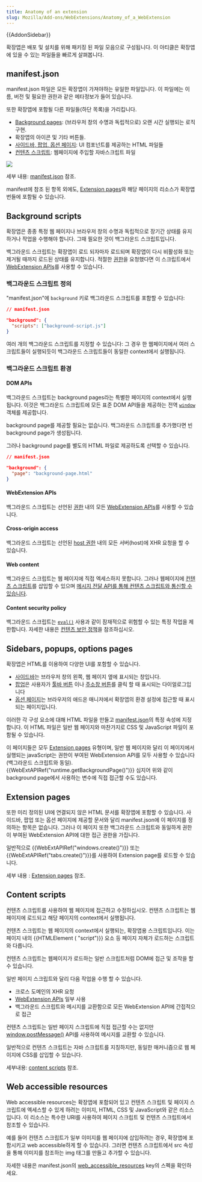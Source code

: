 ```yaml
---
title: Anatomy of an extension
slug: Mozilla/Add-ons/WebExtensions/Anatomy_of_a_WebExtension
---
```

{{AddonSidebar}}

확장앱은 배포 및 설치를 위해 패키징 된 파일 모음으로 구성됩니다. 이 아티클은 확장앱에 있을 수 있는 파일들을 빠르게 살펴봅니다.

## manifest.json

manifest.json 파일은 모든 확장앱이 가져야하는 유일한 파일입니다. 이 파일에는 이름, 버전 및 필요한 권한과 같은 메타정보가 들어 있습니다.

또한 확장앱에 포함될 다른 파일들(하단 목록)을 가리킵니다.

- [Background pages](/en-US/Add-ons/WebExtensions/Anatomy_of_a_WebExtension#Background_scripts): (브라우저 창의 수명과 독립적으로) 오랜 시간 실행되는 로직 구현.
- 확장앱의 아이콘 및 기타 버튼들.
- [사이드바, 팝업, 옵션 페이지](/en-US/Add-ons/WebExtensions/Anatomy_of_a_WebExtension#Sidebars_popups_options_pages): UI 컴포넌트를 제공하는 HTML 파일들
- [컨텐츠 스크립트](/en-US/Add-ons/WebExtensions/Anatomy_of_a_WebExtension#Content_scripts): 웹페이지에 주입할 자바스크립트 파일

![](webextension-anatomy.png)

세부 내용: [manifest.json](/ko/docs/Mozilla/Add-ons/WebExtensions/manifest.json) 참조.

manifest에 참조 된 항목 외에도, [Extension pages](/en-US/Add-ons/WebExtensions/Anatomy_of_a_WebExtension#Extension_pages)와 해당 페이지의 리소스가 확장앱 번들에 포함될 수 있습니다.

## Background scripts

확장앱은 종종 특정 웹 페이지나 브라우저 창의 수명과 독립적으로 장기간 상태를 유지하거나 작업을 수행해야 합니다. 그때 필요한 것이 백그라운드 스크립트입니다.

백그라운드 스크립트는 확장앱이 로드 되자마자 로드되며 확장앱이 다시 비활성화 또는 제거될 때까지 로드된 상태를 유지합니다. 적절한 [권한](/en-US/Add-ons/WebExtensions/manifest.json/permissions)을 요청했다면 이 스크립트에서 [WebExtension APIs](/en-US/Add-ons/WebExtensions/API)를 사용할 수 있습니다.

### 백그라운드 스크립트 정의

"manifest.json"에 `background` 키로 백그라운드 스크립트를 포함할 수 있습니다:

```json
// manifest.json

"background": {
  "scripts": ["background-script.js"]
}
```

여러 개의 백그라운드 스크립트를 지정할 수 있습니다: 그 경우 한 웹페이지에서 여러 스크립트들이 실행되듯이 백그라운드 스크립트들이 동일한 context에서 실행됩니다.

### 백그라운드 스크립트 환경

#### DOM APIs

백그라운드 스크립트는 background pages라는 특별한 페이지의 context에서 실행됩니다. 이것은 백그라운드 스크립트에 모든 표준 DOM API들을 제공하는 전역 [`window`](/en-US/docs/Web/API/Window) 객체를 제공합니다.

background page를 제공할 필요는 없습니다. 백그라운드 스크립트를 추가했다면 빈 background page가 생성됩니다.

그러나 background page를 별도의 HTML 파일로 제공하도록 선택할 수 있습니다.

```json
// manifest.json

"background": {
  "page": "background-page.html"
}
```

#### WebExtension APIs

백그라운드 스크립트는 선언된 [권한](/ko/docs/Mozilla/Add-ons/WebExtensions/manifest.json/permissions) 내의 모든 [WebExtension APIs](/en-US/Add-ons/WebExtensions/API)를 사용할 수 있습니다.

#### Cross-origin access

백그라운드 스크립트는 선언된 [host 권한](/ko/docs/Mozilla/Add-ons/WebExtensions/manifest.json/permissions) 내의 모든 서버(host)에 XHR 요청을 할 수 있습니다.

#### Web content

백그라운드 스크립트는 웹 페이지에 직접 엑세스하지 못합니다. 그러나 웹페이지에 [컨텐츠 스크립트](/ko/docs/Mozilla/Add-ons/WebExtensions/Content_scripts)를 삽입할 수 있으며 [메시지 전달 API를 통해 컨텐츠 스크립트와 통신할 수 있습니다](/en-US/Add-ons/WebExtensions/Content_scripts#Communicating_with_background_scripts).

#### Content security policy

백그라운드 스크립트는 [`eval()`](/en-US/docs/Web/JavaScript/Reference/Global_Objects/eval) 사용과 같이 잠재적으로 위험할 수 있는 특정 작업을 제한합니다. 자세한 내용은 [컨텐츠 보안 정책](/ko/docs/Mozilla/Add-ons/WebExtensions/Content_Security_Policy)을 참조하십시오.

## Sidebars, popups, options pages

확장앱은 HTML를 이용하여 다양한 UI를 포함할 수 있습니다.

- [사이드바](/ko/docs/Mozilla/Add-ons/WebExtensions/user_interface/Sidebars)는 브라우저 창의 왼쪽, 웹 페이지 옆에 표시되는 창입니다.
- [팝업](/ko/docs/Mozilla/Add-ons/WebExtensions/user_interface/Popups)은 사용자가 [툴바 버튼](/ko/docs/Mozilla/Add-ons/WebExtensions/user_interface/Browser_action) 이나 [주소창 버튼](/ko/docs/Mozilla/Add-ons/WebExtensions/user_interface/Page_actions)를 클릭 할 때 표시되는 다이얼로그입니다
- [옵션 페이지](/ko/docs/Mozilla/Add-ons/WebExtensions/user_interface/Options_pages)는 브라우저의 애드온 매니저에서 확장앱의 환경 설정에 접근할 때 표시 되는 페이지입니다.

이러한 각 구성 요소에 대해 HTML 파일을 만들고 [manifest.json](/ko/docs/Mozilla/Add-ons/WebExtensions/manifest.json)의 특정 속성에 지정합니다. 이 HTML 파일은 일반 웹 페이지와 마찬가지로 CSS 및 JavaScript 파일이 포함될 수 있습니다.

이 페이지들은 모두 [Extension pages](/ko/docs/Mozilla/Add-ons/WebExtensions/user_interface/Extension_pages) 유형이며, 일반 웹 페이지와 달리 이 페이지에서 실행되는 javaScript는 권한이 부여된 WebExtension API를 모두 사용할 수 있습니다(백그라운드 스크립트와 동일).
{{WebExtAPIRef("runtime.getBackgroundPage()")}}
심지어 위와 같이 background page에서 사용하는 변수에 직접 접근할 수도 있습니다.

## Extension pages

또한 미리 정의된 UI에 연결되지 않은 HTML 문서를 확장앱에 포함할 수 있습니다. 사이드바, 팝업 또는 옵션 페이지에 제공할 문서와 달리 manifest.json에 이 페이지를 정의하는 항목은 없습니다. 그러나 이 페이지 또한 백그라운드 스크립트와 동일하게 권한이 부여된 WebExtension API에 대한 접근 권한을 가집니다.

일반적으로 {{WebExtAPIRef("windows.create()")}} 또는 {{WebExtAPIRef("tabs.create()")}}를 사용하여 Extension page를 로드할 수 있습니다.

세부 내용 : [Extension pages](/ko/docs/Mozilla/Add-ons/WebExtensions/user_interface/Extension_pages) 참조.

## Content scripts

컨텐츠 스크립트를 사용하여 웹 페이지에 접근하고 수정하십시오. 컨텐츠 스크립트는 웹 페이지에 로드되고 해당 페이지의 context에서 실행됩니다.

컨텐츠 스크립트는 웹 페이지의 context에서 실행되는, 확장앱용 스크립트입니다. 이는 페이지 내의 {{HTMLElement ( "script")}} 요소 등 페이지 자체가 로드하는 스크립트와 다릅니다.

컨텐츠 스크립트는 웹페이지가 로드하는 일반 스크립트처럼 DOM에 접근 및 조작을 할 수 있습니다.

일반 페이지 스크립트와 달리 다음 작업을 수행 할 수 있습니다.

- 크로스 도메인의 XHR 요청
- [WebExtension APIs](/ko/docs/Mozilla/Add-ons/WebExtensions/API) 일부 사용
- 백그라운드 스크립트와 메시지를 교환함으로 모든 WebExtension API에 간접적으로 접근

컨텐츠 스크립트는 일반 페이지 스크립트에 직접 접근할 수는 없지만 [window.postMessage()](/ko/docs/Web/API/Window/postMessage) API를 사용하여 메시지를 교환할 수 있습니다.

일반적으로 컨텐츠 스크립트는 자바 스크립트를 지칭하지만, 동일한 매커니즘으로 웹 페이지에 CSS를 삽입할 수 있습니다.

세부내용: [content scripts](/ko/docs/Mozilla/Add-ons/WebExtensions/Content_scripts) 참조.

## Web accessible resources

Web accessible resources는 확장앱에 포함되어 있고 컨텐츠 스크립트 및 페이지 스크립트에 엑세스할 수 있게 하려는 이미지, HTML, CSS 및 JavaScript와 같은 리소스입니다. 이 리소스는 특수한 URI를 사용하여 페이지 스크립트 및 컨텐츠 스크립트에서 참조할 수 있습니다.

예를 들어 컨텐츠 스크립트가 일부 이미지를 웹 페이지에 삽입하려는 경우, 확장앱에 포함시키고 web accessible하게 할 수 있습니다. 그러면 컨텐츠 스크립트에서 src 속성을 통해 이미지를 참조하는 img 태그를 만들고 추가할 수 있습니다.

자세한 내용은 manifest.json의 [web_accessible_resources](/ko/docs/Mozilla/Add-ons/WebExtensions/manifest.json/web_accessible_resources) key의 스펙을 확인하세요.
